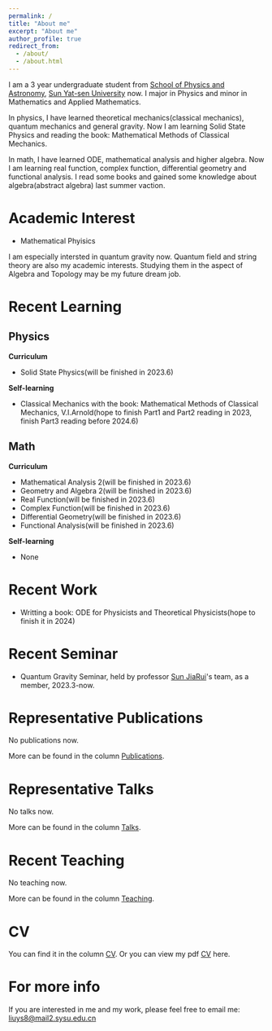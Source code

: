 ```yaml
---
permalink: /
title: "About me"
excerpt: "About me"
author_profile: true
redirect_from: 
  - /about/
  - /about.html
---
```


I am a 3 year undergraduate student from [School of Physics and Astronomy](https://spa.sysu.edu.cn/), [Sun Yat-sen University](https://www.sysu.edu.cn/) now. I major in Physics and minor in Mathematics and Applied Mathematics.

In physics, I have learned theoretical mechanics(classical mechanics), quantum mechanics and general gravity. Now I am learning Solid State Physics and reading the book: Mathematical Methods of Classical Mechanics. 

In math, I have learned ODE, mathematical analysis and higher algebra. Now I am learning real function, complex function, differential geometry and functional analysis. I read some books and gained some knowledge about algebra(abstract algebra) last summer vaction.


Academic Interest
======
* Mathematical Phyisics

I am especially intersted in quantum gravity now. Quantum field and string theory are also my academic interests. Studying them in the aspect of Algebra and Topology may be my future dream job.


Recent Learning
======

Physics
------
**Curriculum**
* Solid State Physics(will be finished in 2023.6)

**Self-learning**
* Classical Mechanics with the book: Mathematical Methods of Classical Mechanics, V.I.Arnold(hope to finish Part1 and Part2 reading in 2023, finish Part3 reading before 2024.6)

Math
------
**Curriculum**
* Mathematical Analysis 2(will be finished in 2023.6)
* Geometry and Algebra 2(will be finished in 2023.6)
* Real Function(will be finished in 2023.6)
* Complex Function(will be finished in 2023.6)
* Differential Geometry(will be finished in 2023.6)
* Functional Analysis(will be finished in 2023.6)

**Self-learning**
* None


Recent Work
=====
* Writting a book: ODE for Physicists and Theoretical Physicists(hope to finish it in 2024)


Recent Seminar
=====
* Quantum Gravity Seminar, held by professor [Sun JiaRui](https://spa.sysu.edu.cn/zh-hans/teacher/178)'s team, as a member, 2023.3-now.


Representative Publications
======
No publications now.

More can be found in the column [Publications](https://liuyisi238.github.io//publications/).


Representative Talks
======
No talks now.

More can be found in the column [Talks](https://liuyisi238.github.io//talks/).


Recent Teaching
======
No teaching now.

More can be found in the column [Teaching](https://liuyisi238.github.io//teaching/).


CV
=====
You can find it in the column [CV](https://liuyisi238.github.io//cv/).
Or you can view my pdf [CV](https://liuyisi238.github.io/files/CV.pdf) here.


For more info
=====
If you are interested in me and my work, please feel free to email me: liuys8@mail2.sysu.edu.cn 


